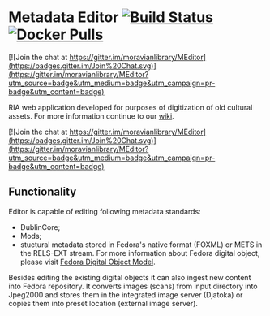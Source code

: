 # Metadata Editor [![Build Status](https://travis-ci.org/moravianlibrary/MEditor.svg?branch=master)](https://travis-ci.org/moravianlibrary/MEditor) [![Docker Pulls](https://img.shields.io/docker/pulls/moravianlibrary/meditor.svg)](https://hub.docker.com/r/moravianlibrary/meditor/)

[![Join the chat at https://gitter.im/moravianlibrary/MEditor](https://badges.gitter.im/Join%20Chat.svg)](https://gitter.im/moravianlibrary/MEditor?utm_source=badge&utm_medium=badge&utm_campaign=pr-badge&utm_content=badge)

RIA web application developed for purposes of digitization of old cultural assets. For more information continue to our [wiki](http://code.google.com/p/meta-editor/wiki/SideBar?tm=6).

[![Join the chat at https://gitter.im/moravianlibrary/MEditor](https://badges.gitter.im/Join%20Chat.svg)](https://gitter.im/moravianlibrary/MEditor?utm_source=badge&utm_medium=badge&utm_campaign=pr-badge&utm_content=badge)

## Functionality

Editor is capable of editing following metadata standards:

 * DublinCore;
 * Mods;
 * stuctural metadata stored in Fedora's native format (FOXML) or METS in the RELS-EXT stream. For more information about Fedora digital object, please visit [Fedora Digital Object Model](https://wiki.duraspace.org/display/FEDORA35/Fedora+Digital+Object+Model).

Besides editing the existing digital objects it can also ingest new content into Fedora repository. It converts images (scans) from input directory into Jpeg2000 and stores them in the integrated image server (Djatoka) or copies them into preset location (external image server).
